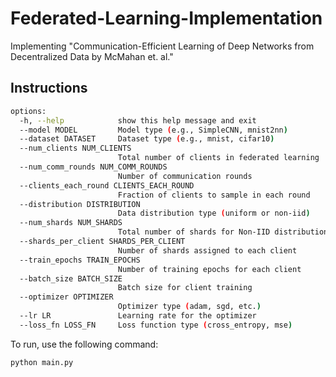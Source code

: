 # Federated-Learning-Implementation

Implementing "Communication-Efficient Learning of Deep Networks from Decentralized Data by McMahan et. al."

## Instructions

```bash
options:
  -h, --help            show this help message and exit
  --model MODEL         Model type (e.g., SimpleCNN, mnist2nn)
  --dataset DATASET     Dataset type (e.g., mnist, cifar10)
  --num_clients NUM_CLIENTS
                        Total number of clients in federated learning
  --num_comm_rounds NUM_COMM_ROUNDS
                        Number of communication rounds
  --clients_each_round CLIENTS_EACH_ROUND
                        Fraction of clients to sample in each round
  --distribution DISTRIBUTION
                        Data distribution type (uniform or non-iid)
  --num_shards NUM_SHARDS
                        Total number of shards for Non-IID distribution
  --shards_per_client SHARDS_PER_CLIENT
                        Number of shards assigned to each client
  --train_epochs TRAIN_EPOCHS
                        Number of training epochs for each client
  --batch_size BATCH_SIZE
                        Batch size for client training
  --optimizer OPTIMIZER
                        Optimizer type (adam, sgd, etc.)
  --lr LR               Learning rate for the optimizer
  --loss_fn LOSS_FN     Loss function type (cross_entropy, mse)
```

To run, use the following command:

```bash
python main.py
```
